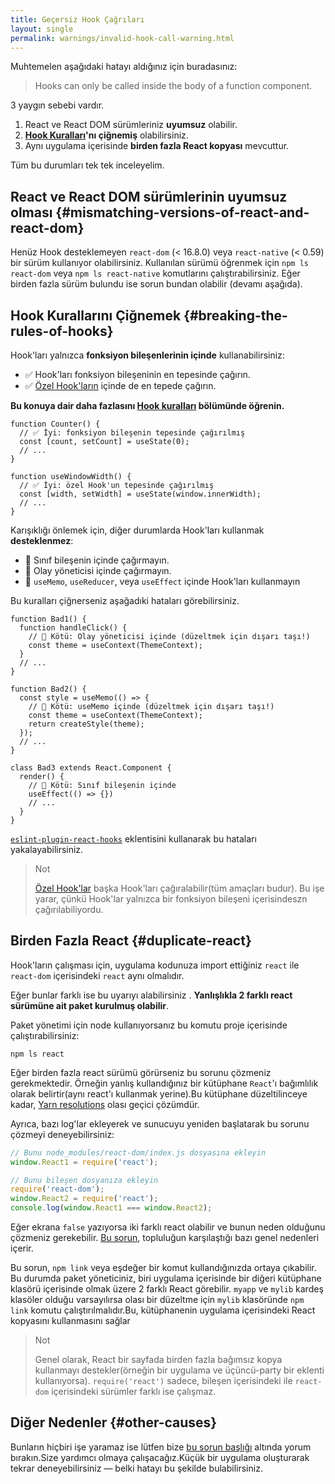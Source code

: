 ```yaml
---
title: Geçersiz Hook Çağrıları
layout: single
permalink: warnings/invalid-hook-call-warning.html
---
```


 Muhtemelen aşağıdaki hatayı aldığınız için buradasınız:

 > Hooks can only be called inside the body of a function component.

3 yaygın sebebi vardır.

1. React ve React DOM sürümleriniz  **uyumsuz** olabilir.
2.  **[Hook Kuralları](/docs/hooks-rules.html)'nı çiğnemiş** olabilirsiniz.
3. Aynı uygulama içerisinde  **birden fazla React kopyası** mevcuttur.

Tüm bu durumları tek tek inceleyelim.

## React ve React DOM sürümlerinin uyumsuz olması {#mismatching-versions-of-react-and-react-dom}

Henüz Hook desteklemeyen `react-dom` (< 16.8.0) veya `react-native` (< 0.59) bir sürüm kullanıyor olabilirsiniz. Kullanılan sürümü öğrenmek için `npm ls react-dom` veya `npm ls react-native` komutlarını çalıştırabilirsiniz. Eğer birden fazla sürüm bulundu ise sorun bundan olabilir (devamı aşağıda).

## Hook Kurallarını Çiğnemek {#breaking-the-rules-of-hooks}

Hook'ları yalnızca **fonksiyon bileşenlerinin içinde** kullanabilirsiniz:

* ✅ Hook'ları fonksiyon bileşeninin en tepesinde çağırın.
* ✅ [Özel Hook'ların](/docs/hooks-custom.html) içinde de en tepede çağırın.

**Bu konuya dair daha fazlasını [Hook kuralları](/docs/hooks-rules.html) bölümünde öğrenin.**

```js{2-3,8-9}
function Counter() {
  // ✅ İyi: fonksiyon bileşenin tepesinde çağırılmış
  const [count, setCount] = useState(0);
  // ...
}

function useWindowWidth() {
  // ✅ İyi: özel Hook'un tepesinde çağırılmış
  const [width, setWidth] = useState(window.innerWidth);
  // ...
}
```

Karışıklığı önlemek için, diğer durumlarda Hook'ları kullanmak **desteklenmez**:

* 🔴 Sınıf bileşenin içinde çağırmayın.
* 🔴 Olay yöneticisi içinde çağırmayın.
* 🔴 `useMemo`, `useReducer`, veya `useEffect` içinde Hook'ları kullanmayın

Bu kuralları çiğnerseniz aşağadıki hataları görebilirsiniz.

```js{3-4,11-12,20-21}
function Bad1() {
  function handleClick() {
    // 🔴 Kötü: Olay yöneticisi içinde (düzeltmek için dışarı taşı!)
    const theme = useContext(ThemeContext);
  }
  // ...
}

function Bad2() {
  const style = useMemo(() => {
    // 🔴 Kötü: useMemo içinde (düzeltmek için dışarı taşı!)
    const theme = useContext(ThemeContext);
    return createStyle(theme);
  });
  // ...
}

class Bad3 extends React.Component {
  render() {
    // 🔴 Kötü: Sınıf bileşenin içinde
    useEffect(() => {})
    // ...
  }
}
```

[`eslint-plugin-react-hooks`](https://www.npmjs.com/package/eslint-plugin-react-hooks) eklentisini kullanarak bu hataları yakalayabilirsiniz.

>Not
>
>[Özel Hook'lar](/docs/hooks-custom.html) başka Hook'ları çağıralabilir(tüm amaçları budur). Bu işe yarar, çünkü Hook'lar yalnızca bir fonksiyon bileşeni içerisindeszn çağırılabiliyordu.


## Birden Fazla React {#duplicate-react}

Hook'ların çalışması için, uygulama kodunuza import ettiğiniz `react` ile `react-dom` içerisindeki  `react` aynı olmalıdır.

Eğer bunlar farklı ise bu uyarıyı alabilirsiniz . **Yanlışlıkla 2 farklı react sürümüne ait paket kurulmuş olabilir**.

Paket yönetimi için node kullanıyorsanız bu komutu proje içerisinde çalıştırabilirsiniz:

    npm ls react

Eğer birden fazla react sürümü görürseniz bu sorunu çözmeniz gerekmektedir. Örneğin yanlış kullandığınız bir kütüphane `React`'ı bağımlılık olarak belirtir(aynı react'ı kullanmak yerine).Bu kütüphane düzeltilinceye kadar,  [Yarn resolutions](https://yarnpkg.com/lang/en/docs/selective-version-resolutions/) olası geçici çözümdür.

Ayrıca, bazı log'lar ekleyerek ve sunucuyu yeniden başlatarak bu sorunu çözmeyi deneyebilirsiniz:

```js
// Bunu node_modules/react-dom/index.js dosyasına ekleyin
window.React1 = require('react');

// Bunu bileşen dosyanıza ekleyin
require('react-dom');
window.React2 = require('react');
console.log(window.React1 === window.React2);
```

Eğer ekrana `false` yazıyorsa iki farklı react olabilir ve bunun neden olduğunu çözmeniz gerekebilir. [Bu sorun](https://github.com/facebook/react/issues/13991), topluluğun karşılaştığı bazı genel nedenleri içerir.

Bu sorun, `npm link` veya eşdeğer bir komut kullandığınızda ortaya çıkabilir. Bu durumda paket yöneticiniz, biri uygulama içerisinde bir diğeri kütüphane klasörü içerisinde olmak üzere 2 farklı React görebilir.
`myapp` ve `mylib` kardeş klasöler olduğu varsayılırsa olası bir düzeltme için `mylib` klasöründe `npm link` komutu çalıştırılmalıdır.Bu, kütüphanenin uygulama içerisindeki React kopyasını kullanmasını sağlar

>Not
>
>Genel olarak, React bir sayfada birden fazla bağımsız kopya kullanmayı destekler(örneğin bir uygulama ve üçüncü-party bir eklenti kullanıyorsa). `require('react')` sadece, bileşen içerisindeki ile `react-dom` içerisindeki sürümler farklı ise çalışmaz.    

## Diğer Nedenler {#other-causes}

Bunların hiçbiri işe yaramaz ise lütfen bize [bu sorun başlığı](https://github.com/facebook/react/issues/13991) altında yorum bırakın.Size yardımcı olmaya çalışacağız.Küçük bir uygulama oluşturarak tekrar deneyebilirsiniz — belki hatayı bu şekilde bulabilirsiniz.
